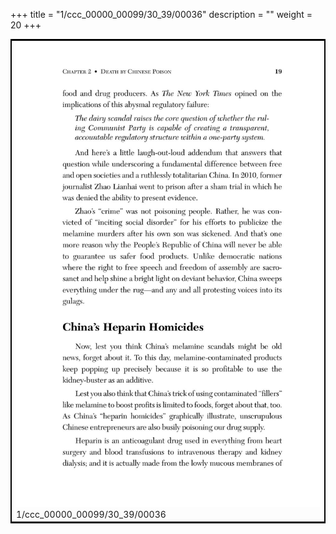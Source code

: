 +++
title = "1/ccc_00000_00099/30_39/00036"
description = ""
weight = 20
+++

<table style="border:2px solid black;max-width:800px;max-height:800px;" 
><tr><td>
<img class="center-fit-jpg"
src="/jpg_/out_jpg_dbc_036.jpg">
1/ccc_00000_00099/30_39/00036
</img></td></tr></table>
